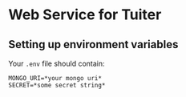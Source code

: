 # Web Service for Tuiter

## Setting up environment variables

Your `.env` file should contain:
```
MONGO_URI=*your mongo uri*
SECRET=*some secret string*
```